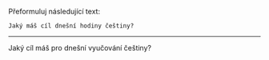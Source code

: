 Přeformuluj následující text:

```
Jaký máš cíl dnešní hodiny češtiny?
```

---

<!-- chatcmpl-749Vb2A9NGe0MmXFOC8yvjVcDEt0Y -->

Jaký cíl máš pro dnešní vyučování češtiny?